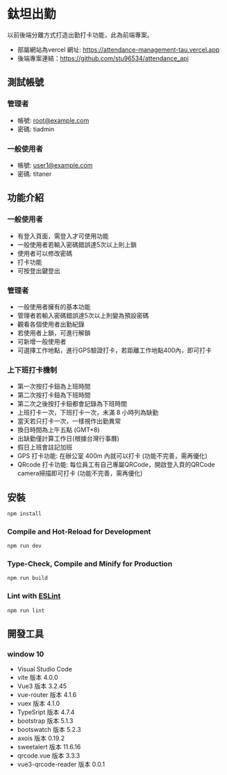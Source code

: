 # 鈦坦出勤
以前後端分離方式打造出勤打卡功能，此為前端專案。
- 部屬網站為vercel 網址: https://attendance-management-tau.vercel.app
- 後端專案連結：https://github.com/stu96534/attendance_api

## 測試帳號
### 管理者
- 帳號: root@example.com
- 密碼: tiadmin
### 一般使用者
- 帳號: user1@example.com
- 密碼: titaner

## 功能介紹
### 一般使用者
 - 有登入頁面，需登入才可使用功能
 - 一般使用者若輸入密碼錯誤達5次以上則上鎖
 - 使用者可以修改密碼
 - 打卡功能
 - 可按登出鍵登出
### 管理者
 - 一般使用者擁有的基本功能
 - 管理者若輸入密碼錯誤達5次以上則變為預設密碼
 - 觀看各個使用者出勤紀錄
 - 若使用者上鎖，可進行解鎖
 - 可新增一般使用者
 - 可選擇工作地點，進行GPS驗證打卡，若距離工作地點400內，即可打卡
 ### 上下班打卡機制
 - 第一次按打卡鈕為上班時間
 - 第二次按打卡鈕為下班時間
 - 第二次之後按打卡鈕都會記錄為下班時間
 - 上班打卡一次，下班打卡一次，未滿 8 小時列為缺勤
 - 當天若只打卡一次，一樣視作出勤異常
 - 換日時間為上午五點 (GMT+8)
 - 出缺勤僅計算工作日(根據台灣行事曆)
 - 假日上班會註記加班
 - GPS 打卡功能: 在辦公室 400m 內就可以打卡 (功能不完善，需再優化)
 - QRcode 打卡功能: 每位員工有自己專屬QRCode，開啟登入頁的QRCode camera掃描即可打卡 (功能不完善，需再優化)

## 安裝

```sh
npm install
```

### Compile and Hot-Reload for Development

```sh
npm run dev
```

### Type-Check, Compile and Minify for Production

```sh
npm run build
```

### Lint with [ESLint](https://eslint.org/)

```sh
npm run lint
```

## 開發工具
### window 10
 - Visual Studio Code
 - vite 版本 4.0.0
 - Vue3 版本 3.2.45
 - vue-router 版本 4.1.6
 - vuex 版本 4.1.0
 - TypeSript 版本 4.7.4
 - bootstrap 版本 5.1.3
 - bootswatch 版本 5.2.3
 - axois 版本 0.19.2
 - sweetalert 版本 11.6.16
 - qrcode.vue 版本 3.3.3
 - vue3-qrcode-reader 版本 0.0.1

